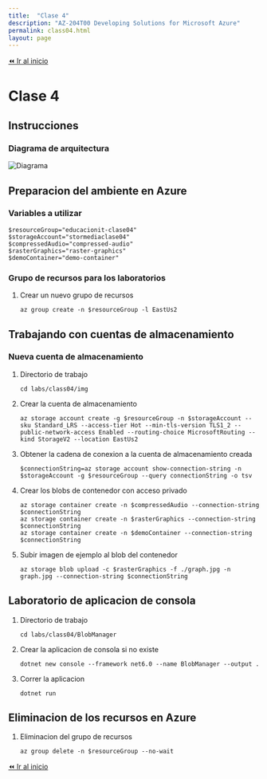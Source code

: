 ```yaml
---
title:  "Clase 4"
description: "AZ-204T00 Developing Solutions for Microsoft Azure"
permalink: class04.html
layout: page
---
```


[⏪ Ir al inicio](index.md)

# Clase 4

## Instrucciones

### Diagrama de arquitectura

![Diagrama](../img/Lab03-Diagram.png)

## Preparacion del ambiente en Azure
### Variables a utilizar

```pwsh
$resourceGroup="educacionit-clase04"
$storageAccount="stormediaclase04"
$compressedAudio="compressed-audio"
$rasterGraphics="raster-graphics"
$demoContainer="demo-container"

```

### Grupo de recursos para los laboratorios

1. Crear un nuevo grupo de recursos
    ```pwsh
    az group create -n $resourceGroup -l EastUs2
    ```

## Trabajando con cuentas de almacenamiento

### Nueva cuenta de almacenamiento

1. Directorio de trabajo
    ```pwsh
    cd labs/class04/img
    ```
1. Crear la cuenta de almacenamiento
    ```pwsh
    az storage account create -g $resourceGroup -n $storageAccount --sku Standard_LRS --access-tier Hot --min-tls-version TLS1_2 --public-network-access Enabled --routing-choice MicrosoftRouting --kind StorageV2 --location EastUs2
    ```
1. Obtener la cadena de conexion a la cuenta de almacenamiento creada
    ```pwsh
    $connectionString=az storage account show-connection-string -n $storageAccount -g $resourceGroup --query connectionString -o tsv
    ```
1. Crear los blobs de contenedor con acceso privado
    ```pwsh
    az storage container create -n $compressedAudio --connection-string $connectionString
    az storage container create -n $rasterGraphics --connection-string $connectionString
    az storage container create -n $demoContainer --connection-string $connectionString
    ```
1. Subir imagen de ejemplo al blob del contenedor
    ```pwsh
    az storage blob upload -c $rasterGraphics -f ./graph.jpg -n graph.jpg --connection-string $connectionString
    ```

## Laboratorio de aplicacion de consola

1. Directorio de trabajo
    ```pwsh
    cd labs/class04/BlobManager
    ```
1. Crear la aplicacion de consola si no existe
    ```pwsh
    dotnet new console --framework net6.0 --name BlobManager --output .
    ```
1. Correr la aplicacion
    ```pwsh
    dotnet run
    ```

## Eliminacion de los recursos en Azure

1. Eliminacion del grupo de recursos
    ```pwsh
    az group delete -n $resourceGroup --no-wait
    ```

[⏪ Ir al inicio](index.md)